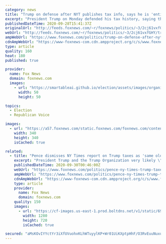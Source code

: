 ```yaml
---
category: news
title: "Trump on defense after NYT publishes tax info, says he is 'entitled' to credits 'like everyone else'"
excerpt: "President Trump on Monday defended his tax history, saying that he paid “millions of dollars” to the Internal Revenue Service, and touted his “impressive” financial statements and willingness to “give up” his presidential salary, in the wake of a new report that called into question what taxes, if any,"
publishedDateTime: 2020-09-28T15:41:37Z
originalUrl: "http://feeds.foxnews.com/~r/foxnews/politics/~3/2cj61vxfGHY/trump-on-defense-after-nyt-publishes-tax-info-says-he-is-entitled-to-credits-like-everyone-else"
webUrl: "http://feeds.foxnews.com/~r/foxnews/politics/~3/2cj61vxfGHY/trump-on-defense-after-nyt-publishes-tax-info-says-he-is-entitled-to-credits-like-everyone-else"
ampWebUrl: "https://www.foxnews.com/politics/trump-on-defense-after-nyt-publishes-tax-info-says-he-is-entitled-to-credits-like-everyone-else.amp"
cdnAmpWebUrl: "https://www-foxnews-com.cdn.ampproject.org/c/s/www.foxnews.com/politics/trump-on-defense-after-nyt-publishes-tax-info-says-he-is-entitled-to-credits-like-everyone-else.amp"
type: article
quality: 160
heat: 180
published: true

provider:
  name: Fox News
  domain: foxnews.com
  images:
    - url: "https://smartableai.github.io/election/assets/images/organizations/foxnews.com-50x50.jpg"
      width: 50
      height: 50

topics:
  - Election
  - Republican Voice

images:
  - url: "https://a57.foxnews.com/static.foxnews.com/foxnews.com/content/uploads/2020/06/340/340/bbd30841-brooke-singman-headshot.jpg?ve=1&tl=1"
    width: 340
    height: 340
    isCached: true

related:
  - title: "Pence dismisses NY Times report on Trump taxes as 'same old, same old'"
    excerpt: "President Trump and the Trump Organization very likely \"took advantage of all of the legal deductions and exemptions that were available in the tax code,\" Vice President Mike Pence told \"Special Report\" Tuesday ahead of the first presidential debate in ..."
    publishedDateTime: 2020-09-30T00:46:00Z
    webUrl: "https://www.foxnews.com/politics/pence-ny-times-trump-taxes-report"
    ampWebUrl: "https://www.foxnews.com/politics/pence-ny-times-trump-taxes-report.amp"
    cdnAmpWebUrl: "https://www-foxnews-com.cdn.ampproject.org/c/s/www.foxnews.com/politics/pence-ny-times-trump-taxes-report.amp"
    type: article
    provider:
      name: Fox News
      domain: foxnews.com
    quality: 150
    images:
      - url: "https://cf-images.us-east-1.prod.boltdns.net/v1/static/694940094001/a7ec66db-1ff5-4b77-b31d-2d1a4ba3ce9c/ee8e5694-9a3e-4764-978b-9524065edd32/1280x720/match/image.jpg"
        width: 1280
        height: 720
        isCached: true

secured: "aMsKOvIYYctYr3iXfUVuohxKLhWTuyylKP+Wr01UiKXptpHhF/O3RvEuuNuxuXmXUwHavMFDcM7Z87cZkwFARj3CYFZxiER0dXmzqeG/GgTtPwW+bVtjazZFMIAdw9P8DRy65jUl2eKFcsqw40Yp/aNWGIBr28ADWF9aPNWcsIb4wSPgbdrMFW4Ca2raq4zpW78DKB8gQJleDDcLacxxTsE/QNiAwsVzrKUJG2RDIw5iCmve9IP7FwhSaVPMmiCm3rWYakS/GNI5bvvQKF9b3L2QgzaZ+b0b6wdIsHeGbfg1/njYOSW6xKQYtO8Oxp/G4Ub+pKm3UX35zM/yFIfgaim7zgBt0ZebFBoRIV8VMFg=;ze5F6KYKkKH993QADuOIhg=="
---
```


